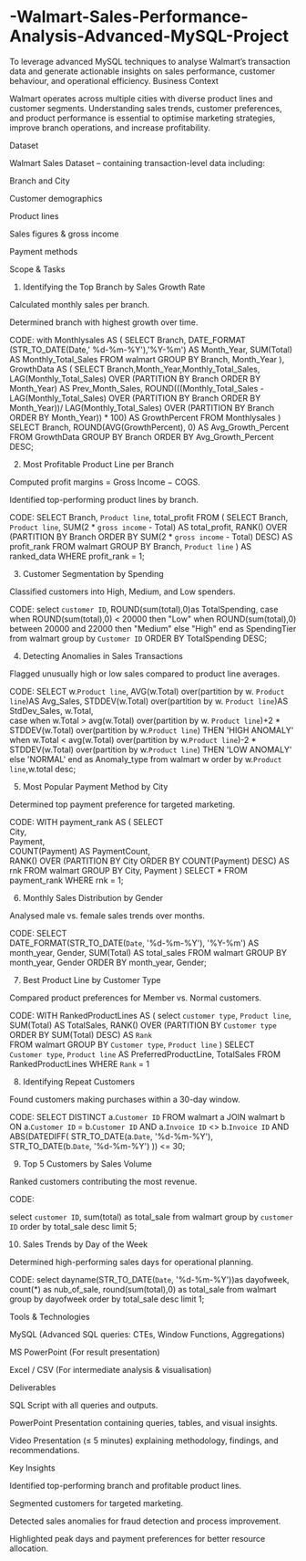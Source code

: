 # -Walmart-Sales-Performance-Analysis-Advanced-MySQL-Project
To leverage advanced MySQL techniques to analyse Walmart’s transaction data and generate actionable insights on sales performance, customer behaviour, and operational efficiency.
Business Context

Walmart operates across multiple cities with diverse product lines and customer segments. Understanding sales trends, customer preferences, and product performance is essential to optimise marketing strategies, improve branch operations, and increase profitability.

Dataset

Walmart Sales Dataset – containing transaction-level data including:

Branch and City

Customer demographics

Product lines

Sales figures & gross income

Payment methods

Scope & Tasks
1. Identifying the Top Branch by Sales Growth Rate

Calculated monthly sales per branch.

Determined branch with highest growth over time.

CODE:
with Monthlysales AS (
SELECT
Branch,
DATE_FORMAT (STR_TO_DATE(Date,' %d-%m-%Y'),'%Y-%m') AS Month_Year,
SUM(Total) AS Monthly_Total_Sales
FROM walmart
GROUP BY Branch, Month_Year
),
GrowthData AS (
SELECT
Branch,Month_Year,Monthly_Total_Sales,
LAG(Monthly_Total_Sales) OVER (PARTITION BY Branch ORDER BY Month_Year) AS Prev_Month_Sales,
ROUND(((Monthly_Total_Sales - LAG(Monthly_Total_Sales) OVER (PARTITION BY Branch ORDER BY Month_Year))/ LAG(Monthly_Total_Sales) 
OVER (PARTITION BY Branch ORDER BY Month_Year)) * 100) AS GrowthPercent
FROM Monthlysales
)
SELECT Branch,
ROUND(AVG(GrowthPercent), 0) AS Avg_Growth_Percent
FROM GrowthData
GROUP BY Branch
ORDER BY Avg_Growth_Percent DESC;



2. Most Profitable Product Line per Branch

Computed profit margins = Gross Income − COGS.

Identified top-performing product lines by branch.

CODE:
SELECT Branch, 
 `Product line`, 
 total_profit
FROM (
 SELECT Branch, 
 `Product line`, 
 SUM(2 * `gross income` - Total) AS total_profit,
 RANK() OVER (PARTITION BY Branch ORDER BY SUM(2 * `gross income` - Total) DESC) AS profit_rank
 FROM walmart
 GROUP BY Branch, `Product line`
) AS ranked_data
WHERE profit_rank = 1;

3. Customer Segmentation by Spending

Classified customers into High, Medium, and Low spenders.

CODE:
 select `customer ID`,
  ROUND(sum(total),0)as TotalSpending,
  case 
     when  ROUND(sum(total),0) < 20000 then "Low"
     when  ROUND(sum(total),0) between 20000  and 22000 then "Medium"
     else "High"
     end as  SpendingTier
  from walmart
  group by `Customer ID`
  ORDER BY TotalSpending DESC;


4. Detecting Anomalies in Sales Transactions

Flagged unusually high or low sales compared to product line averages.

CODE:
SELECT
        w.`Product line`,
        AVG(w.Total) over(partition by w. `Product line`)AS Avg_Sales,
        STDDEV(w.Total) over(partition by w. `Product line`)AS StdDev_Sales,
        w.Total,   
case
    when w.Total > avg(w.Total)
    over(partition by w. `Product line`)+2 * STDDEV(w.Total)
	over(partition by w.`Product line`) THEN 'HIGH ANOMALY'
	when w.Total < avg(w.Total)
    over(partition by w.`Product line`)-2 * STDDEV(w.Total)
	over(partition by w.`Product line`) THEN 'LOW ANOMALY'
    else 'NORMAL'
    end as Anomaly_type
from walmart w
order by w.`Product line`,w.total desc;

5. Most Popular Payment Method by City

Determined top payment preference for targeted marketing.

CODE:
WITH payment_rank AS (
    SELECT  
        City,         
        Payment,         
        COUNT(Payment) AS PaymentCount,        
        RANK() OVER (PARTITION BY City ORDER BY COUNT(Payment) DESC) AS rnk
    FROM walmart
    GROUP BY City, Payment
)
SELECT *
FROM payment_rank
WHERE rnk = 1;


6. Monthly Sales Distribution by Gender

Analysed male vs. female sales trends over months.

CODE:
SELECT  
    DATE_FORMAT(STR_TO_DATE(`Date`, '%d-%m-%Y'), '%Y-%m') AS month_year,
    Gender,
    SUM(Total) AS total_sales
FROM walmart
GROUP BY month_year, Gender
ORDER BY month_year, Gender;

7. Best Product Line by Customer Type

Compared product preferences for Member vs. Normal customers.

CODE:
WITH RankedProductLines AS (
select 
    `customer type`,
     `Product line`,
     SUM(Total) AS TotalSales,
     RANK() OVER (PARTITION BY `Customer type` ORDER BY SUM(Total) DESC) AS `Rank`    
FROM walmart
GROUP BY `Customer type`, `Product line`
 )
SELECT     
`Customer type`, `Product line` AS PreferredProductLine, TotalSales
FROM RankedProductLines 
WHERE `Rank` = 1

8. Identifying Repeat Customers

Found customers making purchases within a 30-day window.

CODE:
SELECT DISTINCT a.`Customer ID`
FROM walmart a
JOIN walmart b 
    ON a.`Customer ID` = b.`Customer ID`
   AND a.`Invoice ID` <> b.`Invoice ID`
   AND ABS(DATEDIFF(
       STR_TO_DATE(a.`Date`, '%d-%m-%Y'),
       STR_TO_DATE(b.`Date`, '%d-%m-%Y')
   )) <= 30;

9. Top 5 Customers by Sales Volume

Ranked customers contributing the most revenue.

CODE:

select
    `customer ID`,
    sum(total) as total_sale
from walmart
group by  `customer ID`
order by total_sale desc
limit 5;


10. Sales Trends by Day of the Week

Determined high-performing sales days for operational planning.

CODE:
select 
    dayname(STR_TO_DATE(`Date`, '%d-%m-%Y'))as dayofweek,
    count(*) as nub_of_sale,
    round(sum(total),0) as total_sale
from walmart
group by dayofweek
order by total_sale desc
limit 1;

Tools & Technologies

MySQL (Advanced SQL queries: CTEs, Window Functions, Aggregations)

MS PowerPoint (For result presentation)

Excel / CSV (For intermediate analysis & visualisation)

Deliverables

SQL Script with all queries and outputs.

PowerPoint Presentation containing queries, tables, and visual insights.

Video Presentation (≤ 5 minutes) explaining methodology, findings, and recommendations.

Key Insights

Identified top-performing branch and profitable product lines.

Segmented customers for targeted marketing.

Detected sales anomalies for fraud detection and process improvement.

Highlighted peak days and payment preferences for better resource allocation.

